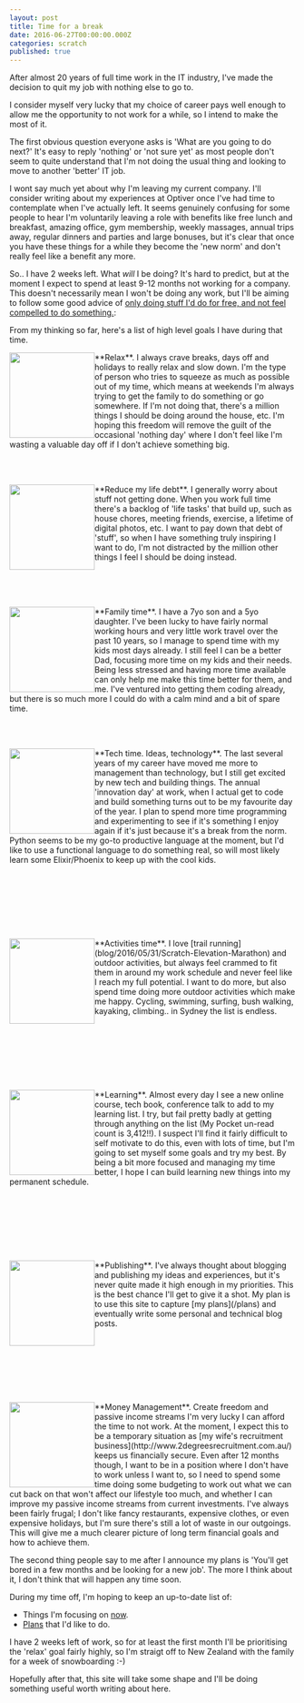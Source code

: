 ```yaml
---
layout: post
title: Time for a break
date: 2016-06-27T00:00:00.000Z
categories: scratch
published: true
---
```


After almost 20 years of full time work in the IT industry, I've made the decision to quit my job with nothing else to go to.

I consider myself very lucky that my choice of career pays well enough to allow me the opportunity to not work for a while, so I intend to make the most of it.

The first obvious question everyone asks is 'What are you going to do next?' It's easy to reply 'nothing' or 'not sure yet' as most people don't seem to quite understand that I'm not doing the usual thing and looking to move to another 'better' IT job.

I wont say much yet about why I'm leaving my current company. I'll consider writing about my experiences at Optiver once I've had time to contemplate when I've actually left. It seems genuinely confusing for some people to hear I'm voluntarily leaving a role with benefits like free lunch and breakfast, amazing office, gym membership, weekly massages, annual trips away, regular dinners and parties and large bonuses, but it's clear that once you have these things for a while they become the 'new norm' and don't really feel like a benefit any more. 

So.. I have 2 weeks left. What *will* I be doing? It's hard to predict, but at the moment I expect to spend at least 9-12 months not working for a company. This doesn't necessarily mean I won't be doing any work, but I'll be aiming to follow some good advice of [only doing stuff I'd do for free, and not feel compelled to do something.](http://www.mrmoneymustache.com/2015/04/15/great-news-early-retirement-doesnt-mean-youll-stop-working): 

From my thinking so far, here's a list of high level goals I have during that time.

<div style="height:150px;  width:150px; overflow:hidden; align:left; float:left">
<img src="{{site.baseurl}}/img/relax.jpg" width="150px" align="left" style="PADDING-RIGHT: 15px;"/></div>**Relax**. I always crave breaks, days off and holidays to really relax and slow down. I'm the type of person who tries to squeeze as much as possible out of my time, which means at weekends I'm always trying to get the family to do something or go somewhere. If I'm not doing that, there's a million things I should be doing around the house, etc. I'm hoping this freedom will remove the guilt of the occasional 'nothing day' where I don't feel like I'm wasting a valuable day off if I don't achieve something big.
 
<br/><br/>
<div style="height:150px;  width:150px; overflow:hidden; align:left; float:left">
<img src="{{site.baseurl}}/img/to-do-list.jpg" width="150px" align="left" style="PADDING-RIGHT: 15px;"/></div>**Reduce my life debt**. I generally worry about stuff not getting done. When you work full time there's a backlog of 'life tasks' that build up, such as house chores, meeting friends, exercise, a lifetime of digital photos, etc. I want to pay down that debt of 'stuff', so when I have something truly inspiring I want to do, I'm not distracted by the million other things I feel I should be doing instead.

<br/><br/><br/>
<div style="height:150px;  width:150px; overflow:hidden; align:left; float:left">
<img src="{{site.baseurl}}/img/family-time.jpg" width="150px" align="left" style="PADDING-RIGHT: 15px;"/></div>**Family time**.
I have a 7yo son and a 5yo daughter. I've been lucky to have fairly normal working hours and very little work travel over the past 10 years, so I manage to spend time with my kids most days already. I still feel I can be a better Dad, focusing more time on my kids and their needs. Being less stressed and having more time available can only help me make this time better for them, and me. I've ventured into getting them coding already, but there is so much more I could do with a calm mind and a bit of spare time.

<br/><br/>
<div style="height:150px;  width:150px; overflow:hidden; align:left; float:left">
<img src="{{site.baseurl}}/img/coding-beach.jpg" width="150px" align="left" style="PADDING-RIGHT: 15px;"/></div>**Tech time. Ideas, technology**. The last several years of my career have moved me more to management than technology, but I still get excited by new tech and building things. The annual 'innovation day' at work, when I actual get to code and build something turns out to be my favourite day of the year. I plan to spend more time programming and experimenting to see if it's something I enjoy again if it's just because it's a break from the norm. Python seems to be my go-to productive language at the moment, but I'd like to use a functional language to do something real, so will most likely learn some Elixir/Phoenix to keep up with the cool kids.

<br/><br/><br/><br/><br/><br/>
<div style="height:150px;  width:150px; overflow:hidden; align:left; float:left">
<img src="{{site.baseurl}}/img/running.jpg" width="150px" align="left" style="PADDING-RIGHT: 15px;"/></div>**Activities time**. I love [trail running](blog/2016/05/31/Scratch-Elevation-Marathon) and outdoor activities, but always feel crammed to fit them in around my work schedule and never feel like I reach my full potential. I want to do more, but also spend time doing more outdoor activities which make me happy. Cycling, swimming, surfing, bush walking, kayaking, climbing.. in Sydney the list is endless.

<br/><br/><br/><br/><br/><br/>
<div style="height:150px;  width:150px; overflow:hidden; align:left; float:left">
<img src="{{site.baseurl}}/img/mooc.jpg" width="150px" align="left" style="PADDING-RIGHT: 15px;"/></div>**Learning**.
Almost every day I see a new online course, tech book, conference talk to add to my learning list. I try, but fail pretty badly at getting through anything on the list (My Pocket un-read count is 3,412!!). I suspect I'll find it fairly difficult to self motivate to do this, even with lots of time, but I'm going to set myself some goals and try my best. By being a bit more focused and managing my time better, I hope I can build learning new things into my permanent schedule.

<br/><br/><br/><br/><br/><br/>
<div style="height:150px;  width:150px; overflow:hidden; align:left; float:left">
<img src="{{site.baseurl}}/img/blog.jpg" width="150px" align="left" style="PADDING-RIGHT: 15px;"/></div>**Publishing**.
I've always thought about blogging and publishing my ideas and experiences, but it's never quite made it high enough in my priorities. This is the best chance I'll get to give it a shot. My plan is to use this site to capture [my plans](/plans) and eventually write some personal and technical blog posts.

<br/><br/><br/><br/><br/><br/>
<div style="height:150px;  width:150px; overflow:hidden; align:left; float:left">
<img src="{{site.baseurl}}/img/manage-money.jpg" width="150px" align="left" style="PADDING-RIGHT: 15px;"/></div>**Money Management**. Create freedom and passive income streams
I'm very lucky I can afford the time to not work. At the moment, I expect this to be a temporary situation as [my wife's recruitment business](http://www.2degreesrecruitment.com.au/) <link> keeps us financially secure. Even after 12 months though, I want to be in a position where I don't have to work unless I want to, so I need to spend some time doing some budgeting to work out what we can cut back on that won't affect our lifestyle too much, and whether I can improve my passive income streams from current investments. I've always been fairly frugal; I don't like fancy restaurants, expensive clothes, or even expensive holidays, but I'm sure there's still a lot of waste in our outgoings. This will give me a much clearer picture of long term financial goals and how to achieve them.

The second thing people say to me after I announce my plans is 'You'll get bored in a few months and be looking for a new job'. The more I think about it, I don't think that will happen any time soon.

During my time off, I'm hoping to keep an up-to-date list of:
- Things I'm focusing on [now](/now).
- [Plans](/plans) that I'd like to do.

I have 2 weeks left of work, so for at least the first month I'll be prioritising the 'relax' goal fairly highly, so I'm straigt off to New Zealand with the family for a week of snowboarding :-)

Hopefully after that, this site will take some shape and I'll be doing something useful worth writing about here.